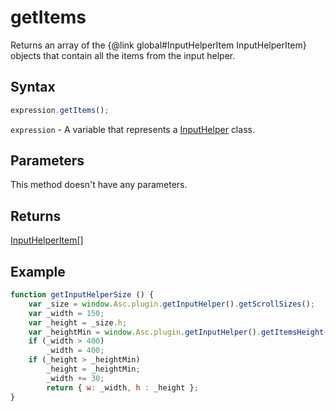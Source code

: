 # getItems

Returns an array of the &#123;@link global#InputHelperItem InputHelperItem&#125; objects that contain all the items from the input helper.

## Syntax

```javascript
expression.getItems();
```

`expression` - A variable that represents a [InputHelper](../InputHelper.md) class.

## Parameters

This method doesn't have any parameters.

## Returns

[InputHelperItem[]](../../Enumeration/InputHelperItem.md)

## Example

```javascript editor-pptx
function getInputHelperSize () {
    var _size = window.Asc.plugin.getInputHelper().getScrollSizes();
    var _width = 150;
    var _height = _size.h;
    var _heightMin = window.Asc.plugin.getInputHelper().getItemsHeight(Math.min(5, window.Asc.plugin.getInputHelper().getItems().length));
    if (_width > 400)
        _width = 400;
    if (_height > _heightMin)
        _height = _heightMin;
        _width += 30;
        return { w: _width, h : _height };
}
```
